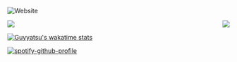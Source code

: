 ![Website](https://img.shields.io/website?down_color=red&down_message=offline&style=plastic&up_color=blue&up_message=online&url=https%3A%2F%2Fguyyatsu.me)

<a href="https://github.com/anuraghazra/github-readme-stats">
  <img align="center" src="https://github-readme-stats.vercel.app/api?username=guyyatsu&theme=synthwave">
</a>

<a href="https://github.com/anuraghazra/github-readme-stats">
  <img align="right" src="https://github-readme-stats.vercel.app/api/top-langs/?username=guyyatsu&theme=synthwave&hide=jupyter%20notebook,powershell,dockerfile,c,roff,nu,shell,javascript"
</a>

[![Guyyatsu's wakatime stats](https://github-readme-stats.vercel.app/api/wakatime?username=guyyatsu&theme=synthwave)](https://github.com/anuraghazra/github-readme-stats)

[![spotify-github-profile](https://spotify-github-profile.vercel.app/api/view?uid=31aibco3qmsm2nqo4nalcfs2r75m&cover_image=true&theme=default)](https://github.com/kittinan/spotify-github-profile)
